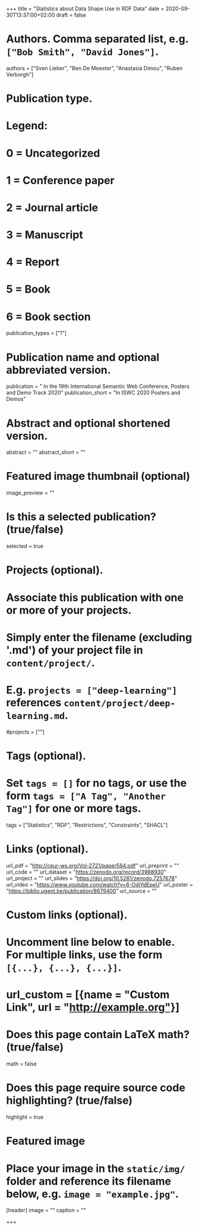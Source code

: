 +++
title = "Statistics about Data Shape Use in RDF Data"
date = 2020-09-30T13:37:00+02:00
draft = false

# Authors. Comma separated list, e.g. `["Bob Smith", "David Jones"]`.
authors = ["Sven Lieber", "Ben De Meester", "Anastasia Dimou", "Ruben Verborgh"]

# Publication type.
# Legend:
# 0 = Uncategorized
# 1 = Conference paper
# 2 = Journal article
# 3 = Manuscript
# 4 = Report
# 5 = Book
# 6 = Book section
publication_types = ["1"]

# Publication name and optional abbreviated version.
publication = " In the 19th International Semantic Web Conference, Posters and Demo Track 2020"
publication_short = "In ISWC 2020 Posters and Demos"

# Abstract and optional shortened version.
abstract = ""
abstract_short = ""

# Featured image thumbnail (optional)
image_preview = ""

# Is this a selected publication? (true/false)
selected = true

# Projects (optional).
#   Associate this publication with one or more of your projects.
#   Simply enter the filename (excluding '.md') of your project file in `content/project/`.
#   E.g. `projects = ["deep-learning"]` references `content/project/deep-learning.md`.
#projects = [""]

# Tags (optional).
#   Set `tags = []` for no tags, or use the form `tags = ["A Tag", "Another Tag"]` for one or more tags.
tags = ["Statistics", "RDF", "Restrictions", "Constraints", "SHACL"]

# Links (optional).
url_pdf = "http://ceur-ws.org/Vol-2721/paper584.pdf"
url_preprint = ""
url_code = ""
url_dataset = "https://zenodo.org/record/3988930"
url_project = ""
url_slides = "https://doi.org/10.5281/zenodo.7257678"
url_video = "https://www.youtube.com/watch?v=6-OdjYdEpeU"
url_poster = "https://biblio.ugent.be/publication/8679400"
url_source = ""



# Custom links (optional).
#   Uncomment line below to enable. For multiple links, use the form `[{...}, {...}, {...}]`.
# url_custom = [{name = "Custom Link", url = "http://example.org"}]

# Does this page contain LaTeX math? (true/false)
math = false

# Does this page require source code highlighting? (true/false)
highlight = true

# Featured image
# Place your image in the `static/img/` folder and reference its filename below, e.g. `image = "example.jpg"`.
[header]
image = ""
caption = ""

+++

